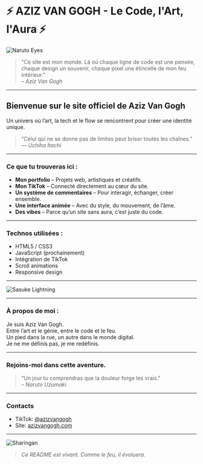 
# ⚡ AZIZ VAN GOGH - Le Code, l'Art, l'Aura ⚡

![Naruto Eyes](https://i.pinimg.com/originals/03/1e/b3/031eb3cc4f69fc2fadb4cbfc0af9bd16.gif)

> "Ce site est mon monde. Là où chaque ligne de code est une pensée, chaque design un souvenir, chaque pixel une étincelle de mon feu intérieur."  
> – *Aziz Van Gogh*

---

## **Bienvenue sur le site officiel de Aziz Van Gogh**

Un univers où l’art, la tech et le flow se rencontrent pour créer une identité unique.

> “Celui qui ne se donne pas de limites peut briser toutes les chaînes.”  
> — *Uchiha Itachi*

---

### **Ce que tu trouveras ici :**

- **Mon portfolio** – Projets web, artistiques et créatifs.
- **Mon TikTok** – Connecté directement au cœur du site.
- **Un système de commentaires** – Pour interagir, échanger, créer ensemble.
- **Une interface animée** – Avec du style, du mouvement, de l’âme.
- **Des vibes** – Parce qu’un site sans aura, c’est juste du code.

---

### **Technos utilisées :**

- HTML5 / CSS3
- JavaScript (prochainement)
- Intégration de TikTok
- Scroll animations
- Responsive design

---

![Sasuke Lightning](https://media.tenor.com/DG7pD_y6xgEAAAAC/sasuke.gif)

---

### **À propos de moi :**

Je suis Aziz Van Gogh.  
Entre l’art et le génie, entre le code et le feu.  
Un pied dans la rue, un autre dans le monde digital.  
Je ne me définis pas, je me redéfinis.

---

### **Rejoins-moi dans cette aventure.**

> “Un jour tu comprendras que la douleur forge les vrais.”  
> – *Naruto Uzumaki*

---

### **Contacts**

- TikTok: [@azizvangogh](https://www.tiktok.com/@azizvangogh)
- Site: [azizvangogh.com](https://azizvangogh.com)

---

![Sharingan](https://media.tenor.com/6SAnDCsv9jIAAAAC/sharingan-naruto.gif)

> *Ce README est vivant. Comme le feu, il évoluera.*
